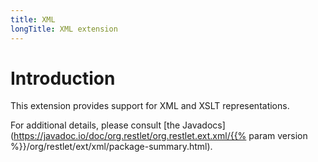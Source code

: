 ```yaml
---
title: XML
longTitle: XML extension
---
```

# Introduction

This extension provides support for XML and XSLT representations.

For additional details, please consult [the
Javadocs](https://javadoc.io/doc/org.restlet/org.restlet.ext.xml/{{% param version %}}/org/restlet/ext/xml/package-summary.html).
